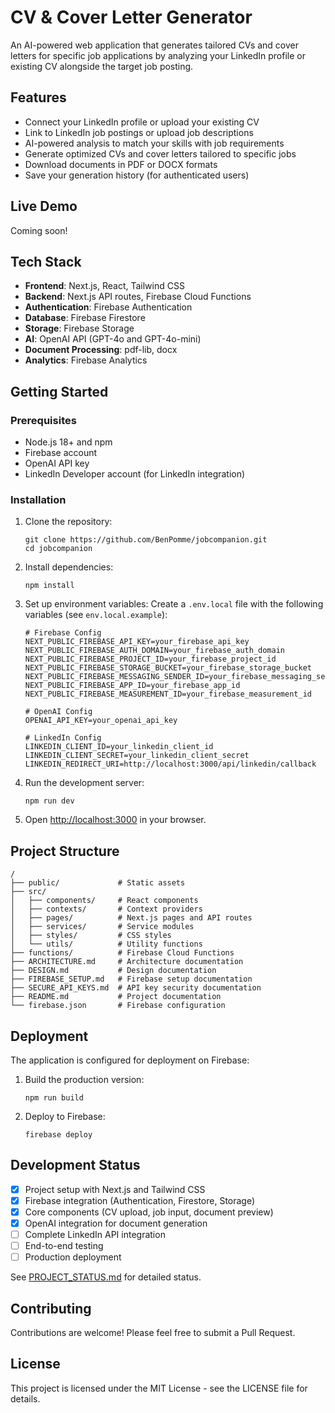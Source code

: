 # CV & Cover Letter Generator

An AI-powered web application that generates tailored CVs and cover letters for specific job applications by analyzing your LinkedIn profile or existing CV alongside the target job posting.

## Features

- Connect your LinkedIn profile or upload your existing CV
- Link to LinkedIn job postings or upload job descriptions
- AI-powered analysis to match your skills with job requirements
- Generate optimized CVs and cover letters tailored to specific jobs
- Download documents in PDF or DOCX formats
- Save your generation history (for authenticated users)

## Live Demo

Coming soon!

## Tech Stack

- **Frontend**: Next.js, React, Tailwind CSS
- **Backend**: Next.js API routes, Firebase Cloud Functions
- **Authentication**: Firebase Authentication
- **Database**: Firebase Firestore
- **Storage**: Firebase Storage
- **AI**: OpenAI API (GPT-4o and GPT-4o-mini)
- **Document Processing**: pdf-lib, docx
- **Analytics**: Firebase Analytics

## Getting Started

### Prerequisites

- Node.js 18+ and npm
- Firebase account
- OpenAI API key
- LinkedIn Developer account (for LinkedIn integration)

### Installation

1. Clone the repository:
   ```
   git clone https://github.com/BenPomme/jobcompanion.git
   cd jobcompanion
   ```

2. Install dependencies:
   ```
   npm install
   ```

3. Set up environment variables:
   Create a `.env.local` file with the following variables (see `env.local.example`):
   ```
   # Firebase Config
   NEXT_PUBLIC_FIREBASE_API_KEY=your_firebase_api_key
   NEXT_PUBLIC_FIREBASE_AUTH_DOMAIN=your_firebase_auth_domain
   NEXT_PUBLIC_FIREBASE_PROJECT_ID=your_firebase_project_id
   NEXT_PUBLIC_FIREBASE_STORAGE_BUCKET=your_firebase_storage_bucket
   NEXT_PUBLIC_FIREBASE_MESSAGING_SENDER_ID=your_firebase_messaging_sender_id
   NEXT_PUBLIC_FIREBASE_APP_ID=your_firebase_app_id
   NEXT_PUBLIC_FIREBASE_MEASUREMENT_ID=your_firebase_measurement_id
   
   # OpenAI Config
   OPENAI_API_KEY=your_openai_api_key
   
   # LinkedIn Config
   LINKEDIN_CLIENT_ID=your_linkedin_client_id
   LINKEDIN_CLIENT_SECRET=your_linkedin_client_secret
   LINKEDIN_REDIRECT_URI=http://localhost:3000/api/linkedin/callback
   ```

4. Run the development server:
   ```
   npm run dev
   ```

5. Open [http://localhost:3000](http://localhost:3000) in your browser.

## Project Structure

```
/
├── public/             # Static assets
├── src/
│   ├── components/     # React components
│   ├── contexts/       # Context providers
│   ├── pages/          # Next.js pages and API routes
│   ├── services/       # Service modules
│   ├── styles/         # CSS styles
│   └── utils/          # Utility functions
├── functions/          # Firebase Cloud Functions
├── ARCHITECTURE.md     # Architecture documentation
├── DESIGN.md           # Design documentation
├── FIREBASE_SETUP.md   # Firebase setup documentation
├── SECURE_API_KEYS.md  # API key security documentation
├── README.md           # Project documentation
└── firebase.json       # Firebase configuration
```

## Deployment

The application is configured for deployment on Firebase:

1. Build the production version:
   ```
   npm run build
   ```

2. Deploy to Firebase:
   ```
   firebase deploy
   ```

## Development Status

- [x] Project setup with Next.js and Tailwind CSS
- [x] Firebase integration (Authentication, Firestore, Storage)
- [x] Core components (CV upload, job input, document preview)
- [x] OpenAI integration for document generation
- [ ] Complete LinkedIn API integration
- [ ] End-to-end testing
- [ ] Production deployment

See [PROJECT_STATUS.md](PROJECT_STATUS.md) for detailed status.

## Contributing

Contributions are welcome! Please feel free to submit a Pull Request.

## License

This project is licensed under the MIT License - see the LICENSE file for details.